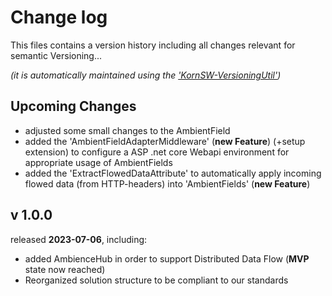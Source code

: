 # Change log
This files contains a version history including all changes relevant for semantic Versioning...

*(it is automatically maintained using the ['KornSW-VersioningUtil'](https://github.com/KornSW/VersioningUtil))*




## Upcoming Changes

* adjusted some small changes to the AmbientField
* added the 'AmbientFieldAdapterMiddleware' (**new Feature**) (+setup extension) to configure a ASP .net core Webapi environment for appropriate usage of AmbientFields
* added the 'ExtractFlowedDataAttribute' to automatically apply incoming flowed data (from HTTP-headers) into 'AmbientFields' (**new Feature**)



## v 1.0.0
released **2023-07-06**, including:
 - added AmbienceHub in order to support Distributed Data Flow (**MVP** state now reached)
 - Reorganized solution structure to be compliant to our standards



